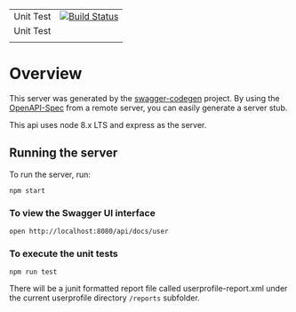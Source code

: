 |||
|--|--|
|Unit Test|[![Build Status](https://dev.azure.com/lisheard/OH-devops/_apis/build/status/18652.oh-devops?branchName=master)](https://dev.azure.com/lisheard/OH-devops/_build/latest?definitionId=10&branchName=master)|
|Unit Test   |   |
| | |
# Overview

This server was generated by the [swagger-codegen](https://github.com/swagger-api/swagger-codegen) project.  By using the [OpenAPI-Spec](https://github.com/OAI/OpenAPI-Specification) from a remote server, you can easily generate a server stub.

This api uses node 8.x LTS and express as the server.

## Running the server

To run the server, run:

```shell
npm start
```

### To view the Swagger UI interface

```shell
open http://localhost:8080/api/docs/user
```

### To execute the unit tests

```shell
npm run test
```

There will be a junit formatted report file called userprofile-report.xml under the current userprofile directory `/reports` subfolder.